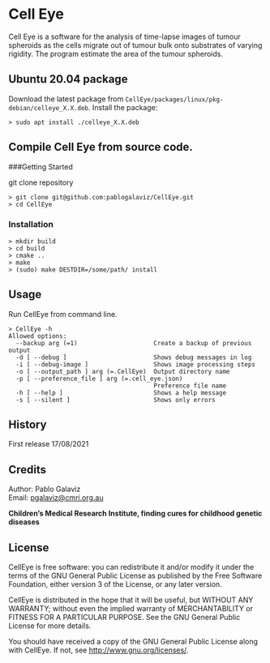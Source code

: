 # Cell Eye 

Cell Eye is a software for the analysis of time-lapse images of tumour spheroids as the cells migrate out of tumour bulk onto substrates of varying rigidity.
The program estimate the area of the tumour spheroids.

## Ubuntu 20.04 package

Download the latest package from `CellEye/packages/linux/pkg-debian/celleye_X.X.deb`. Install the package:

```
> sudo apt install ./celleye_X.X.deb
```

## Compile Cell Eye from source code.

###Getting Started

git clone repository
```
> git clone git@github.com:pablogalaviz/CellEye.git
> cd CellEye
```

### Installation

```
> mkdir build
> cd build 
> cmake .. 
> make 
> (sudo) make DESTDIR=/some/path/ install
```

## Usage
Run CellEye from command line.
```
> CellEye -h
Allowed options:
  --backup arg (=1)                     Create a backup of previous output
  -d [ --debug ]                        Shows debug messages in log
  -i [ --debug-image ]                  Shows image processing steps
  -o [ --output_path ] arg (=.CellEye)  Output directory name
  -p [ --preference_file ] arg (=.cell_eye.json)
                                        Preference file name
  -h [ --help ]                         Shows a help message
  -s [ --silent ]                       Shows only errors
```
## History

First release 17/08/2021

## Credits

Author: Pablo Galaviz              
Email:  pgalaviz@cmri.org.au


**Children’s Medical Research Institute, finding cures for childhood genetic diseases**

## License

CellEye is free software: you can redistribute it and/or modify
it under the terms of the GNU General Public License as published by
the Free Software Foundation, either version 3 of the License, or
any later version.

CellEye is distributed in the hope that it will be useful,
but WITHOUT ANY WARRANTY; without even the implied warranty of
MERCHANTABILITY or FITNESS FOR A PARTICULAR PURPOSE.  See the
GNU General Public License for more details.

You should have received a copy of the GNU General Public License
along with CellEye.  If not, see <http://www.gnu.org/licenses/>.
